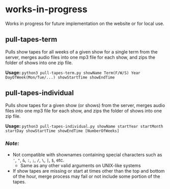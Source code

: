# works-in-progress
Works in progress for future implementation on the website or for local use.

## pull-tapes-term

Pulls show tapes for all weeks of a given show for a single term from the server, merges audio files into one mp3 file for each show, and zips the folder of shows into one zip file.

__Usage:__ `python3 pull-tapes-term.py showName Term(F/W/S) Year DayOfWeek(Mon/Tue/...) showStartTime showEndTime` 

## pull-tapes-individual

Pulls show tapes for a given show (or shows) from the server, merges audio files into one mp3 file for each show, and zips the folder of shows into one zip file.

__Usage:__ `python3 pull-tapes-individual.py showName startYear startMonth startDay showStartTime showEndTime [NumberOfWeeks]`

### _Note:_
- Not compatible with shownames containing special characters such as `'`, `"`, `&`, `:`, `;`, `/`, `\`, `|`, `$`, etc.
  - Same as any other valid arguments on UNIX-like systems
- If show tapes are missing or start at times other than the top and bottom of the hour, merge process may fail or not include some portion of the tapes.

